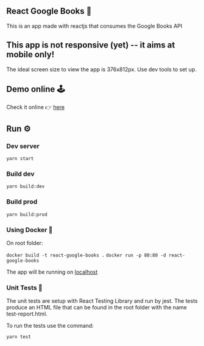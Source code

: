 ## React Google Books 📕

This is an app made with reactjs that consumes the Google Books API

## This app is not responsive (yet) -- it aims at mobile only! 
The ideal screen size to view the app is 376x812px. Use dev tools to set up.

## Demo online 🕹️

Check it online 👉 [here](https://tender-curran-877951.netlify.app/)

## Run ⚙️

### Dev server
```yarn start```

### Build dev
```yarn build:dev```

### Build prod
```yarn build:prod```

### Using Docker 🐋

On root folder:

```docker build -t react-google-books .```
```docker run -p 80:80 -d react-google-books```

The app will be running on [localhost](http://localhost/)

### Unit Tests 🧪

The unit tests are setup with React Testing Library and run by jest.
The tests produce an HTML file that can be found in the root folder
with the name test-report.html.

To run the tests use the command:

```yarn test```
